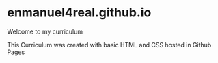# enmanuel4real.github.io
Welcome to my curriculum

This Curriculum was created with basic HTML and CSS hosted in Github Pages